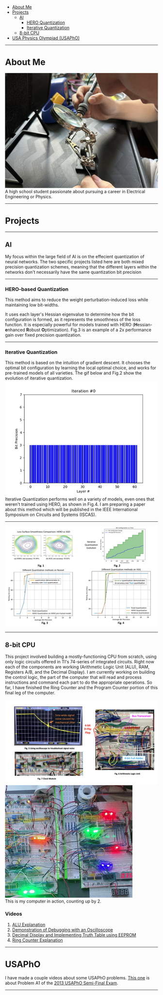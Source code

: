 - [About Me](#about-me)
- [Projects](#projects)
	- [AI](#ai)
		- [HERO Quantization](#hero-quantization)
		- [Iterative Quantization](#iterative-quantization)
	- [8-bit CPU](#8-bit-cpu)
- [USA Physics Olympiad (USAPhO)](#usapho)

---

# About Me
![pfp](./GQ_Soldering_IMG_8379.jpg)
A high school student passionate about pursuing a career in Electrical Engineering or Physics.

---

# Projects

---

## AI

My focus within the large field of AI is on the effecient quantization of neural networks. The two specific projects listed here are both mixed precision quantization schemes, meaning that the
different layers within the networks don't necessarily have the same quantization bit precision

---

### HERO-based Quantization
This method aims to reduce the weight perturbation-induced loss while maintaining low bit-widths.
<!-- by only giving large bit precisions to layers with a rough loss surface. -->
It uses each layer's Hessian eigenvalue to determine how the bit configuration is formed, as it represents the smoothness of the loss function.
It is especially powerful for models trained with HERO (**H**essian-**e**nhanced **R**obust **O**ptimization).
Fig.3 is an example of a 2x performance gain over fixed precision quantization.




---

### Iterative Quantization
This method is based on the intuition of gradient descent. It chooses the optimal bit configuration by learning the local optimal choice, and works for pre-trained models of all varieties. The gif below and Fig.2 show the evolution of iterative quantization. <br>
![gif](./movie.gif) <br>
Iterative Quantization performs well on a variety of models, even ones that weren't trained using HERO, as shown in Fig.4.
I am preparing a paper about this method which will be published in the IEEE International Symposium on Circuits and Systems (ISCAS).


---
![fourpic](./FourPlotProjectIllustration.JPG)

---
## 8-bit CPU

This project involved building a mostly-functioning CPU from scratch, using only logic circuits offered in TI's 74-series of integrated circuits. Right now each of the components are working (Arithmetic Logic Unit (ALU), RAM, Registers A/B, and the Decimal Display).
I am currently working on building the control logic, the part of the computer that will read and process instructions and command each part to do the appropriate operations. So far, I have finished the Ring Counter and the Program Counter portion of this final leg of the computer. <br> <br>
![threpics](./threepics.png)
![gif](./ezgif.com-gif-maker_skipframe.gif)<br>
This is my computer in action, counting up by 2.
<!-- ![demo](./SCR-20220827-s1t.jpeg) -->
### Videos
1. [ALU Explanation](https://youtu.be/4WzkkjmJwrw)
2. [Demonstration of Debugging with an Oscilloscope](https://www.youtube.com/watch?v=CqOThA3p5UY)
3. [Decimal Display and Implementing Truth Table using EEPROM](https://youtu.be/yc6WBX6zgWk)
4. [Ring Counter Explanation](https://youtu.be/4z909RtefZI)

---


# USAPhO

I have made a couple videos about some USAPhO problems. [This one](https://www.youtube.com/watch?v=I8NZ346rRkQ) is about Problem A1 of the [2013 USAPhO Semi-Final Exam](https://www.aapt.org/physicsteam/2014/upload/E3-1-7.pdf).

---

